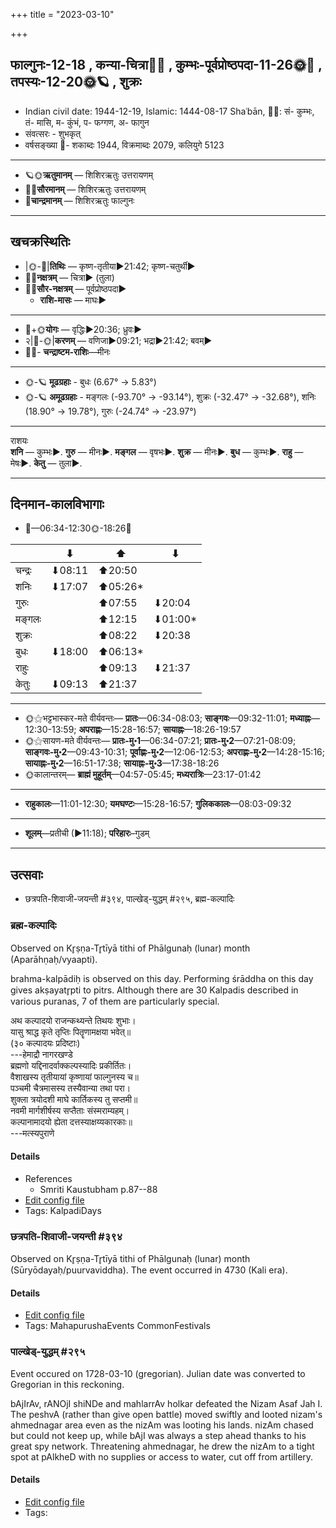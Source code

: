+++
title = "2023-03-10"

+++
## फाल्गुनः-12-18  ,  कन्या-चित्रा🌛🌌  ,  कुम्भः-पूर्वप्रोष्ठपदा-11-26🌞🌌  ,  तपस्यः-12-20🌞🪐  ,  शुक्रः
- Indian civil date: 1944-12-19, Islamic: 1444-08-17 Shaʿbān, 🌌🌞: सं- कुम्भः, तं- मासि, म- कुंभं, प- फग्गण, अ- फागुन
- संवत्सरः - शुभकृत्
- वर्षसङ्ख्या 🌛- शकाब्दः 1944, विक्रमाब्दः 2079, कलियुगे 5123
___________________
- 🪐🌞**ऋतुमानम्** — शिशिरऋतुः उत्तरायणम्
- 🌌🌞**सौरमानम्** — शिशिरऋतुः उत्तरायणम्
- 🌛**चान्द्रमानम्** — शिशिरऋतुः फाल्गुनः
___________________


## खचक्रस्थितिः
- |🌞-🌛|**तिथिः** — कृष्ण-तृतीया►21:42; कृष्ण-चतुर्थी►  
- 🌌🌛**नक्षत्रम्** — चित्रा► (तुला)  
- 🌌🌞**सौर-नक्षत्रम्** — पूर्वप्रोष्ठपदा►  
  - **राशि-मासः** — माघः► 
___________________
- 🌛+🌞**योगः** — वृद्धिः►20:36; ध्रुवः►  
- २|🌛-🌞|**करणम्** — वणिजा►09:21; भद्रा►21:42; बवम्►  
- 🌌🌛- **चन्द्राष्टम-राशिः**—मीनः  
___________________
- 🌞-🪐 **मूढग्रहाः** - बुधः (6.67° → 5.83°)
- 🌞-🪐 **अमूढग्रहाः** - मङ्गलः (-93.70° → -93.14°), शुक्रः (-32.47° → -32.68°), शनिः (18.90° → 19.78°), गुरुः (-24.74° → -23.97°)
___________________
राशयः  
**शनि** — कुम्भः►. **गुरु** — मीनः►. **मङ्गल** — वृषभः►. **शुक्र** — मीनः►. **बुध** — कुम्भः►. **राहु** — मेषः►. **केतु** — तुला►. 
___________________


## दिनमान-कालविभागाः
- 🌅—06:34-12:30🌞-18:26🌇  

|      |⬇     |⬆     |⬇     |
|------|-----|-----|------|
|चन्द्रः|⬇08:11 |⬆20:50 |     |
|शनिः   |⬇17:07 |⬆05:26*|     |
|गुरुः  |     |⬆07:55 |⬇20:04 |
|मङ्गलः |     |⬆12:15 |⬇01:00*|
|शुक्रः |     |⬆08:22 |⬇20:38 |
|बुधः   |⬇18:00 |⬆06:13*|     |
|राहुः  |     |⬆09:13 |⬇21:37 |
|केतुः  |⬇09:13 |⬆21:37 |     |
___________________
- 🌞⚝भट्टभास्कर-मते वीर्यवन्तः— **प्रातः**—06:34-08:03; **साङ्गवः**—09:32-11:01; **मध्याह्नः**—12:30-13:59; **अपराह्णः**—15:28-16:57; **सायाह्नः**—18:26-19:57  
- 🌞⚝सायण-मते वीर्यवन्तः— **प्रातः-मु॰1**—06:34-07:21; **प्रातः-मु॰2**—07:21-08:09; **साङ्गवः-मु॰2**—09:43-10:31; **पूर्वाह्णः-मु॰2**—12:06-12:53; **अपराह्णः-मु॰2**—14:28-15:16; **सायाह्नः-मु॰2**—16:51-17:38; **सायाह्नः-मु॰3**—17:38-18:26  
- 🌞कालान्तरम्— **ब्राह्मं मुहूर्तम्**—04:57-05:45; **मध्यरात्रिः**—23:17-01:42  
___________________
- **राहुकालः**—11:01-12:30; **यमघण्टः**—15:28-16:57; **गुलिककालः**—08:03-09:32  
___________________
- **शूलम्**—प्रतीची (►11:18); **परिहारः**–गुडम्  
___________________

## उत्सवाः
- छत्रपति-शिवाजी-जयन्ती #३९४, पाल्खेड्-युद्धम् #२९५, ब्रह्म-कल्पादिः
### ब्रह्म-कल्पादिः

Observed on Kr̥ṣṇa-Tr̥tīyā tithi of Phālgunaḥ (lunar) month (Aparāhṇaḥ/vyaapti). 

brahma-kalpādiḥ is observed on this day. Performing śrāddha on this day gives akṣayatr̥pti to pitrs. Although there are 30 Kalpadis described in various puranas, 7 of them are particularly special.

अथ कल्पादयो राजन्कथ्यन्ते तिथयः शुभाः।  
यासु श्राद्ध कृते तृप्तिः पितॄणामक्षया भवेत्॥  
(३० कल्पादयः प्रदिष्टाः)  
---हेमाद्रौ नागरखण्डे  
ब्रह्मणो यद्दिनादर्वाक्कल्पस्यादिः प्रकीर्तितः।  
वैशाखस्य तृतीयायां कृष्णायां फाल्गुनस्य च॥  
पञ्चमी चैत्रमासस्य तस्यैवान्या तथा परा।  
शुक्ला त्रयोदशी माघे कार्तिकस्य तु सप्तमी॥  
नवमी मार्गशीर्षस्य सप्तैताः संस्मराम्यहम्।  
कल्पानामादयो ह्येता दत्तस्याक्षय्यकारकाः॥  
---मत्स्यपुराणे



#### Details
- References
  - Smriti Kaustubham p.87--88
- [Edit config file](https://github.com/jyotisham/adyatithi/blob/master/time_focus/yugAdiH/lunar_month/tithi/12/18/brahma-kalpAdiH.toml)
- Tags: KalpadiDays


### छत्रपति-शिवाजी-जयन्ती #३९४

Observed on Kr̥ṣṇa-Tr̥tīyā tithi of Phālgunaḥ (lunar) month (Sūryōdayaḥ/puurvaviddha). The event occurred in 4730 (Kali era).  




#### Details
- [Edit config file](https://github.com/jyotisham/adyatithi/blob/master/mahApuruSha/xatra/lunar_month/tithi/12/18/chatrapati-zivAjI~jayantI.toml)
- Tags: MahapurushaEvents CommonFestivals


### पाल्खेड्-युद्धम् #२९५

Event occured on 1728-03-10 (gregorian). Julian date was converted to Gregorian in this reckoning. 

bAjIrAv, rANOjI shiNDe and mahlarrAv holkar defeated the Nizam Asaf Jah I. The peshvA (rather than give open battle) moved swiftly and looted nizam's ahmednagar area even as the nizAm was looting his lands. nizAm chased but could not keep up, while bAjI was always a step ahead thanks to his great spy network. Threatening ahmednagar, he drew the nizAm to a tight spot at pAlkheD with no supplies or access to water, cut off from artillery.

#### Details
- [Edit config file](https://github.com/jyotisham/adyatithi/blob/master/mahApuruSha/xatra-later/julian/day/02/28/pAlkheD-yuddham.toml)
- Tags: 


